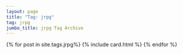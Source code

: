 ```yaml
---
layout: page
title: "Tag: jrpg"
tag: jrpg
jumbo_title: jrpg Tag Archive
---
```


{% for post in site.tags.jrpg%}
{% include card.html %}
{% endfor %}

